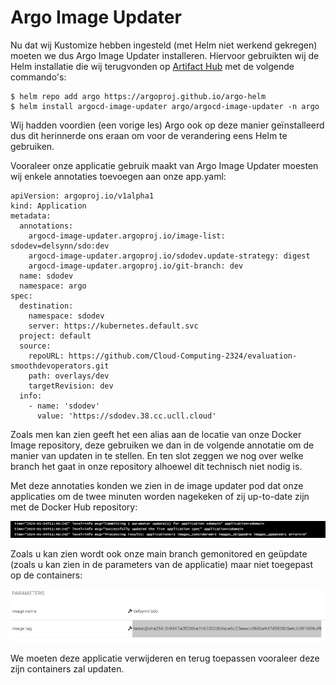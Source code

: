 # Argo Image Updater

Nu dat wij Kustomize hebben ingesteld (met Helm niet werkend gekregen) moeten we dus Argo Image Updater installeren. Hiervoor gebruikten wij de Helm installatie die wij terugvonden op [Artifact Hub](https://artifacthub.io/packages/helm/argo/argocd-image-updater) met de volgende commando's:

 ```
$ helm repo add argo https://argoproj.github.io/argo-helm
$ helm install argocd-image-updater argo/argocd-image-updater -n argo
```

Wij hadden voordien (een vorige les) Argo ook op deze manier geïnstalleerd dus dit herinnerde ons eraan om voor de verandering eens Helm te gebruiken.

Vooraleer onze applicatie gebruik maakt van Argo Image Updater moesten wij enkele annotaties toevoegen aan onze app.yaml:

```
apiVersion: argoproj.io/v1alpha1
kind: Application
metadata:
  annotations:
    argocd-image-updater.argoproj.io/image-list: sdodev=delsynn/sdo:dev
    argocd-image-updater.argoproj.io/sdodev.update-strategy: digest
    argocd-image-updater.argoproj.io/git-branch: dev
  name: sdodev
  namespace: argo
spec:
  destination:
    namespace: sdodev
    server: https://kubernetes.default.svc
  project: default
  source:
    repoURL: https://github.com/Cloud-Computing-2324/evaluation-smoothdevoperators.git
    path: overlays/dev
    targetRevision: dev
  info:
    - name: 'sdodev'
      value: 'https://sdodev.38.cc.ucll.cloud'
```
Zoals men kan zien geeft het een alias aan de locatie van onze Docker Image repository, deze gebruiken we dan in de volgende annotatie om de manier van updaten in te stellen. En ten slot zeggen we nog over welke branch het gaat in onze repository alhoewel dit technisch niet nodig is.

Met deze annotaties konden we zien in de image updater pod dat onze applicaties om de twee minuten worden nagekeken of zij up-to-date zijn met de Docker Hub repository:

![Image Updater Log](imageupdaterlog.png)

Zoals u kan zien wordt ook onze main branch gemonitored en geüpdate (zoals u kan zien in de parameters van de applicatie) maar niet toegepast op de containers:

![Sdomain Parameters](sdomainparameters.png)

We moeten deze applicatie verwijderen en terug toepassen vooraleer deze zijn containers zal updaten.

